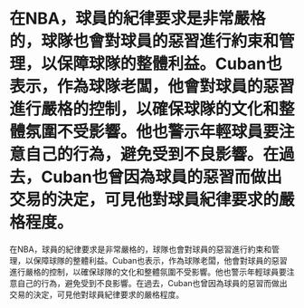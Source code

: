 #  在NBA，球員的紀律要求是非常嚴格的，球隊也會對球員的惡習進行約束和管理，以保障球隊的整體利益。Cuban也表示，作為球隊老闆，他會對球員的惡習進行嚴格的控制，以確保球隊的文化和整體氛圍不受影響。他也警示年輕球員要注意自己的行為，避免受到不良影響。在過去，Cuban也曾因為球員的惡習而做出交易的決定，可見他對球員紀律要求的嚴格程度。 
  在NBA，球員的紀律要求是非常嚴格的，球隊也會對球員的惡習進行約束和管理，以保障球隊的整體利益。Cuban也表示，作為球隊老闆，他會對球員的惡習進行嚴格的控制，以確保球隊的文化和整體氛圍不受影響。他也警示年輕球員要注意自己的行為，避免受到不良影響。在過去，Cuban也曾因為球員的惡習而做出交易的決定，可見他對球員紀律要求的嚴格程度。
